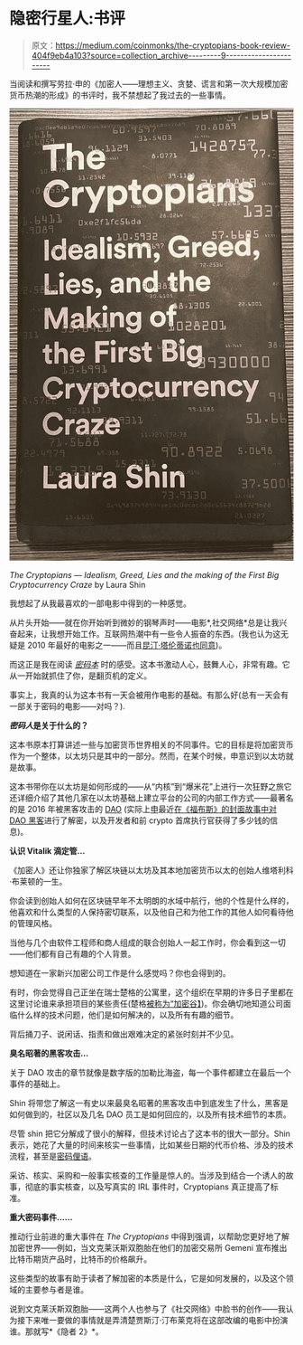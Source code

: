 # 隐密行星人:书评

> 原文：<https://medium.com/coinmonks/the-cryptopians-book-review-404f9eb4a103?source=collection_archive---------9----------------------->

当阅读和撰写劳拉·申的《加密人——理想主义、贪婪、谎言和第一次大规模加密货币热潮的形成》的书评时，我不禁想起了我过去的一些事情。

![](img/94bc0218166b8df3156004c1a5071a3b.png)

*The Cryptopians — Idealism, Greed, Lies and the making of the First Big Cryptocurrency Craze* by Laura Shin

我想起了从我最喜欢的一部电影中得到的一种感觉。

从片头开始——就在你开始听到微妙的钢琴声时——电影*,社交网络*总是让我兴奋起来，让我想开始工作。互联网热潮中有一些令人振奋的东西。(我也认为这无疑是 2010 年最好的电影之一——而且[昆汀·塔伦蒂诺也同意](https://www.ign.com/articles/quentin-tarantino-names-the-social-network-the-best-movie-of-the-2010s))。

而这正是我在阅读 [*密码本*](https://www.amazon.com/Cryptopians-Idealism-Greed-Making-Cryptocurrency-ebook/dp/B08Y8MQ66Z?&_encoding=UTF8&tag=bridgethegap0a-20&linkCode=ur2&linkId=df08dd69087036f51782d60e3dff26ae&camp=1789&creative=9325) 时的感受。这本书激动人心，鼓舞人心，非常有趣。它从一开始就抓住了你，是翻页机的定义。

事实上，我真的认为这本书有一天会被用作电影的基础。有那么好(总有一天会有一部关于密码的电影——对吗？).

***密码人*是关于什么的？**

这本书原本打算讲述一些与加密货币世界相关的不同事件。它的目标是将加密货币作为一个整体，以太坊只是其中的一部分。然而，在某个时候，申意识到以太坊就是故事。

这本书带你在以太坊是如何形成的——从“内核”到“爆米花”上进行一次狂野之旅它还详细介绍了其他几家在以太坊基础上建立平台的公司的内部工作方式——最著名的是 2016 年被黑客攻击的 [DAO](https://en.wikipedia.org/wiki/The_DAO_(organization)) (实际上[申](https://twitter.com/laurashin/status/1496087239037698048?s=20&t=_ej1hZUCi1mtTRFT417zmw)最近[在《福布斯》的封面故事中对 DAO 黑客](https://www.forbes.com/sites/laurashin/2022/02/22/exclusive-austrian-programmer-and-ex-crypto-ceo-likely-stole-11-billion-of-ether/?sh=782c2c617f58)进行了解密，以及开发者和前 crypto 首席执行官获得了多少钱的信息)。

**认识 Vitalik 滴定管…**

《加密人》还让你独家了解区块链以太坊及其本地加密货币以太的创始人维塔利科·布莱顿的一生。

你会读到创始人如何在区块链早年不太明朗的水域中航行，他的个性是什么样的，他喜欢和什么类型的人保持密切联系，以及他自己和为他工作的其他人如何看待他的管理风格。

当他与几个由软件工程师和商人组成的联合创始人一起工作时，你会看到这一切——他们都有自己有趣的个人背景。

想知道在一家新兴加密公司工作是什么感觉吗？你也会得到的。

有时，你会觉得自己正坐在瑞士楚格的公寓里，这个组织在早期的许多日子里都在这里讨论谁来承担项目的某些责任(楚格[被称为“加密谷】](https://www.coindesk.com/markets/2021/02/18/switzerlands-crypto-valley-has-started-accepting-bitcoin-ether-for-tax-payments/))。你会确切地知道公司面临什么样的技术问题，他们是如何解决的，以及所有有趣的细节。

背后捅刀子、说闲话、指责和做出艰难决定的紧张时刻并不少见。

**臭名昭著的黑客攻击…**

关于 DAO 攻击的章节就像是数字版的加勒比海盗，每一个事件都建立在最后一个事件的基础上。

Shin 将带您了解这一有史以来最臭名昭著的黑客攻击中到底发生了什么，黑客是如何做到的，社区以及几名 DAO 员工是如何回应的，以及所有技术细节的本质。

尽管 shin 把它分解成了很小的解释，但技术讨论占了这本书的很大一部分。Shin 表示，她花了大量的时间来核实一些事情，比如某些日期的代币价格、涉及的技术流程，甚至是[密码俚语](https://investmentfirms.com/crypto-slang-terms-to-know/)。

采访、核实、采购和一般事实核查的工作量是惊人的。当涉及到结合一个诱人的故事，彻底的事实核查，以及写真实的 IRL 事件时，Cryptopians 真正提高了标准。

**重大密码事件……**

推动行业前进的重大事件在 *The Cryptopians* 中得到强调，以帮助您更好地了解加密世界——例如，当文克莱沃斯双胞胎在他们的加密交易所 Gemeni 宣布推出比特币期货产品时，比特币的价格飙升。

这些类型的故事有助于读者了解加密的本质是什么，它是如何发展的，以及这个领域的主要参与者是谁。

说到文克莱沃斯双胞胎——这两个人也参与了《社交网络》中脸书的创作——我认为接下来唯一要做的事情就是弄清楚贾斯汀·汀布莱克将在这部改编的电影中扮演谁。那就写*《隐者 2》*。
